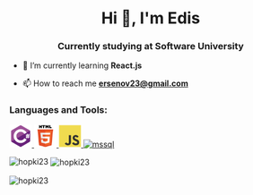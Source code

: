 <h1 align="center">Hi 👋, I'm Edis</h1>
<h3 align="center">Currently studying at Software University</h3>

- 🌱 I’m currently learning **React.js**

- 📫 How to reach me **ersenov23@gmail.com**

<h3 align="left">Languages and Tools:</h3>
<p align="left"> <a href="https://www.w3schools.com/cs/" target="_blank" rel="noreferrer"> <img src="https://raw.githubusercontent.com/devicons/devicon/master/icons/csharp/csharp-original.svg" alt="csharp" width="40" height="40"/> </a> <a href="https://www.w3.org/html/" target="_blank" rel="noreferrer"> <img src="https://raw.githubusercontent.com/devicons/devicon/master/icons/html5/html5-original-wordmark.svg" alt="html5" width="40" height="40"/> </a> <a href="https://developer.mozilla.org/en-US/docs/Web/JavaScript" target="_blank" rel="noreferrer"> <img src="https://raw.githubusercontent.com/devicons/devicon/master/icons/javascript/javascript-original.svg" alt="javascript" width="40" height="40"/> </a> <a href="https://www.microsoft.com/en-us/sql-server" target="_blank" rel="noreferrer"> <img src="https://www.svgrepo.com/show/303229/microsoft-sql-server-logo.svg" alt="mssql" width="40" height="40"/> </a> </p>

<p><img align="left" src="https://github-readme-stats.vercel.app/api/top-langs?username=hopki23&show_icons=true&locale=en&layout=compact" alt="hopki23" /></p>

<p>&nbsp;<img align="center" src="https://github-readme-stats.vercel.app/api?username=hopki23&show_icons=true&locale=en" alt="hopki23" /></p>

<p><img align="center" src="https://github-readme-streak-stats.herokuapp.com/?user=hopki23&" alt="hopki23" /></p>

